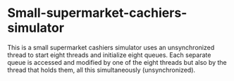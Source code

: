 # Small-supermarket-cachiers-simulator
This is a small supermarket cashiers simulator uses an unsynchronized thread to start eight threads and initialize eight queues. Each separate queue is accessed and modified by one of the eight threads but also by the thread that holds them, all this simultaneously (unsynchronized). 
